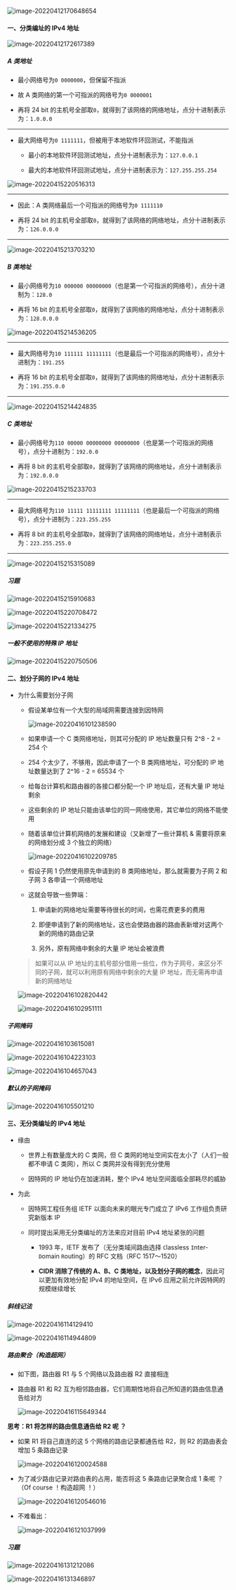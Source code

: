 ![image-20220412170648654](https://aliyun-oss-lpj.oss-cn-qingdao.aliyuncs.com/images/by-picgo/image-20220412170648654.png)

#### 一、分类编址的 IPv4 地址

![image-20220412172617389](https://aliyun-oss-lpj.oss-cn-qingdao.aliyuncs.com/images/by-picgo/image-20220412172617389.png)

##### A 类地址

- 最小网络号为`0 0000000`，但保留不指派

- 故 A 类网络的第一个可指派的网络号为`0 0000001`

- 再将 24 bit 的主机号全部取`0`，就得到了该网络的网络地址，点分十进制表示为：`1.0.0.0`

---

- 最大网络号为`0 1111111`，但被用于本地软件环回测试，不能指派

  - 最小的本地软件环回测试地址，点分十进制表示为：`127.0.0.1`

  - 最大的本地软件环回测试地址，点分十进制表示为：`127.255.255.254`

![image-20220415220516313](https://aliyun-oss-lpj.oss-cn-qingdao.aliyuncs.com/images/by-picgo/image-20220415220516313.png)

---

- 因此：A 类网络最后一个可指派的网络号为`0 1111110`

- 再将 24 bit 的主机号全部取`0`，就得到了该网络的网络地址，点分十进制表示为：`126.0.0.0`

---

![image-20220415213703210](https://aliyun-oss-lpj.oss-cn-qingdao.aliyuncs.com/images/by-picgo/image-20220415213703210.png)

##### B 类地址

- 最小网络号为`10 000000 00000000`（也是第一个可指派的网络号），点分十进制为：`128.0`

- 再将 16 bit 的主机号全部取`0`，就得到了该网络的网络地址，点分十进制表示为：`128.0.0.0`

![image-20220415214536205](https://aliyun-oss-lpj.oss-cn-qingdao.aliyuncs.com/images/by-picgo/image-20220415214536205.png)

---

- 最大网络号为`10 111111 11111111`（也是最后一个可指派的网络号），点分十进制为：`191.255`

- 再将 16 bit 的主机号全部取`0`，就得到了该网络的网络地址，点分十进制表示为：`191.255.0.0`

---

![image-20220415214424835](https://aliyun-oss-lpj.oss-cn-qingdao.aliyuncs.com/images/by-picgo/image-20220415214424835.png)

##### C 类地址

- 最小网络号为`110 00000 00000000 00000000`（也是第一个可指派的网络号），点分十进制为：`192.0.0`

- 再将 8 bit 的主机号全部取`0`，就得到了该网络的网络地址，点分十进制表示为：`192.0.0.0`

![image-20220415215233703](https://aliyun-oss-lpj.oss-cn-qingdao.aliyuncs.com/images/by-picgo/image-20220415215233703.png)

---

- 最大网络号为`110 11111 11111111 11111111`（也是最后一个可指派的网络号），点分十进制为：`223.255.255`

- 再将 8 bit 的主机号全部取`0`，就得到了该网络的网络地址，点分十进制表示为：`223.255.255.0`

---

![image-20220415215315089](https://aliyun-oss-lpj.oss-cn-qingdao.aliyuncs.com/images/by-picgo/image-20220415215315089.png)

##### 习题

![image-20220415215910683](https://aliyun-oss-lpj.oss-cn-qingdao.aliyuncs.com/images/by-picgo/image-20220415215910683.png)

![image-20220415220708472](https://aliyun-oss-lpj.oss-cn-qingdao.aliyuncs.com/images/by-picgo/image-20220415220708472.png)

![image-20220415221334275](https://aliyun-oss-lpj.oss-cn-qingdao.aliyuncs.com/images/by-picgo/image-20220415221334275.png)

##### 一般不使用的特殊 IP 地址

![image-20220415220750506](https://aliyun-oss-lpj.oss-cn-qingdao.aliyuncs.com/images/by-picgo/image-20220415220750506.png)

#### 二、划分子网的 IPv4 地址

- 为什么需要划分子网

  - 假设某单位有一个大型的局域网需要连接到因特网

    ![image-20220416101238590](https://aliyun-oss-lpj.oss-cn-qingdao.aliyuncs.com/images/by-picgo/image-20220416101238590.png)

  - 如果申请一个 C 类网络地址，则其可分配的 IP 地址数量只有 2^8 - 2 = 254 个

  - 254 个太少了，不够用，因此申请了一个 B 类网络地址，可分配的 IP 地址数量达到了 2^16 - 2 = 65534 个

  - 给每台计算机和路由器的各接口都分配一个 IP 地址后，还有大量 IP 地址剩余

  - 这些剩余的 IP 地址只能由该单位的同一网络使用，其它单位的网络不能使用

  - 随着该单位计算机网络的发展和建设（又新增了一些计算机 & 需要将原来的网络划分成 3 个独立的网络）

    ![image-20220416102209785](https://aliyun-oss-lpj.oss-cn-qingdao.aliyuncs.com/images/by-picgo/image-20220416102209785.png)

  - 假设子网 1 仍然使用原先申请到的 B 类网络地址，那么就需要为子网 2 和 子网 3 各申请一个网络地址

  - 这就会导致一些弊端：

    1. 申请新的网络地址需要等待很长的时间，也需花费更多的费用

    2. 即便申请到了新的网络地址，这也会使路由器的路由表新增对这两个新的网络的路由记录

    3. 另外，原有网络中剩余的大量 IP 地址会被浪费

  > 如果可以从 IP 地址的主机号部分借用一些位，作为子网号，来区分不同的子网，就可以利用原有网络中剩余的大量 IP 地址，而无需再申请新的网络地址

  ![image-20220416102820442](https://aliyun-oss-lpj.oss-cn-qingdao.aliyuncs.com/images/by-picgo/image-20220416102820442.png)

  ![image-20220416102951111](https://aliyun-oss-lpj.oss-cn-qingdao.aliyuncs.com/images/by-picgo/image-20220416102951111.png)

##### 子网掩码

![image-20220416103615081](https://aliyun-oss-lpj.oss-cn-qingdao.aliyuncs.com/images/by-picgo/image-20220416103615081.png)

![image-20220416104223103](https://aliyun-oss-lpj.oss-cn-qingdao.aliyuncs.com/images/by-picgo/image-20220416104223103.png)

![image-20220416104657043](https://aliyun-oss-lpj.oss-cn-qingdao.aliyuncs.com/images/by-picgo/image-20220416104657043.png)

##### 默认的子网掩码

![image-20220416105501210](https://aliyun-oss-lpj.oss-cn-qingdao.aliyuncs.com/images/by-picgo/image-20220416105501210.png)

#### 三、无分类编址的 IPv4 地址

- 缘由

  - 世界上有数量庞大的 C 类网，但 C 类网的地址空间实在太小了（人们一般都不申请 C 类网），所以 C 类网并没有得到充分使用

  - 因特网的 IP 地址仍在加速消耗，整个 IPv4 地址空间面临全部耗尽的威胁

- 为此

  - 因特网工程任务组 IETF 以面向未来的眼光专门成立了 IPv6 工作组负责研究新版本 IP

  - 同时提出采用无分类编址的方法来应对目前 IPv4 地址紧张的问题

    - 1993 年，IETF 发布了（无分类域间路由选择 `C`lassless `I`nter-`D`omain `R`outing）的 RFC 文档（RFC 1517～1520）

    - **CIDR 消除了传统的 A、B、C 类地址，以及划分子网的概念**，因此可以更加有效地分配 IPv4 的地址空间，在 IPv6 应用之前允许因特网的规模继续增长

##### 斜线记法

![image-20220416114129410](https://aliyun-oss-lpj.oss-cn-qingdao.aliyuncs.com/images/by-picgo/image-20220416114129410.png)

![image-20220416114944809](https://aliyun-oss-lpj.oss-cn-qingdao.aliyuncs.com/images/by-picgo/image-20220416114944809.png)

##### 路由聚合（构造超网）

- 如下图，路由器 R1 与 5 个网络以及路由器 R2 直接相连

- 路由器 R1 和 R2 互为相邻路由器，它们周期性地将自己所知道的路由信息通告给对方

  ![image-20220416115649344](https://aliyun-oss-lpj.oss-cn-qingdao.aliyuncs.com/images/by-picgo/image-20220416115649344.png)

**思考：R1 将怎样的路由信息通告给 R2 呢 ？**

- 如果 R1 将自己直连的这 5 个网络的路由记录都通告给 R2，则 R2 的路由表会增加 5 条路由记录

  ![image-20220416120024588](https://aliyun-oss-lpj.oss-cn-qingdao.aliyuncs.com/images/by-picgo/image-20220416120024588.png)

- 为了减少路由记录对路由表的占用，能否将这 5 条路由记录聚合成 1 条呢 ？（Of course ！构造超网 ！）

  ![image-20220416120546016](https://aliyun-oss-lpj.oss-cn-qingdao.aliyuncs.com/images/by-picgo/image-20220416120546016.png)

- 不难看出：

  ![image-20220416121037999](https://aliyun-oss-lpj.oss-cn-qingdao.aliyuncs.com/images/by-picgo/image-20220416121037999.png)

##### 习题

![image-20220416131212086](https://aliyun-oss-lpj.oss-cn-qingdao.aliyuncs.com/images/by-picgo/image-20220416131212086.png)

![image-20220416131346897](https://aliyun-oss-lpj.oss-cn-qingdao.aliyuncs.com/images/by-picgo/image-20220416131346897.png)
